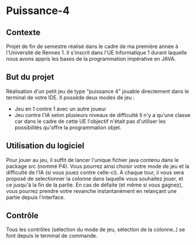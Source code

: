 # Puissance-4

## Contexte
Projet de fin de semestre réalisé dans le cadre de ma première année à l'Université de Rennes 1. Il s'inscrit dans l'UE Informatique 1 durant laquelle nous avons appris les bases de la programmation impérative en JAVA.

## But du projet
Réalisation d'un petit jeu de type "puissance 4" jouable directement dans le terminal de votre IDE. Il possède deux modes de jeu :
- Jeu en 1 contre 1 avec un autre joueur
- Jeu contre l'IA selon plusieurs niveaux de difficulté
Il n'y a qu'une classe car dans le cadre de cette UE l'objectif n'était pas d'utiliser les possibilités qu'offre la programmation objet.

## Utilisation du logiciel
Pour jouer au jeu, il suffit de lancer l'unique fichier java contenu dans le package src (nommé P4). Vous pourrez ainsi choisir votre mode de jeu et la difficulté de l'IA (si vous jouez contre celle-ci). A chaque tour, il vous sera proposé de selectionner la colonne dans laquelle vous souhaitez jouer, et ce jusqu'à la fin de la partie. En cas de défaite (et même si vous gagnez), vous pourrez prendre votre revanche instantanément en relançant une partie depuis l'interface.

## Contrôle
Tous les contrôles (sélection du mode de jeu, sélection de la colonne..) se font depuis le terminal de commande.